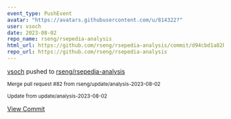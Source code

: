 ```yaml
---
event_type: PushEvent
avatar: "https://avatars.githubusercontent.com/u/814322?"
user: vsoch
date: 2023-08-02
repo_name: rseng/rsepedia-analysis
html_url: https://github.com/rseng/rsepedia-analysis/commit/d94cbd1a82bb30c47be368d108ebff8d1ba5842d
repo_url: https://github.com/rseng/rsepedia-analysis
---
```


<a href='https://github.com/vsoch' target='_blank'>vsoch</a> pushed to <a href='https://github.com/rseng/rsepedia-analysis' target='_blank'>rseng/rsepedia-analysis</a>

<small>Merge pull request #82 from rseng/update/analysis-2023-08-02

Update from update/analysis-2023-08-02</small>

<a href='https://github.com/rseng/rsepedia-analysis/commit/d94cbd1a82bb30c47be368d108ebff8d1ba5842d' target='_blank'>View Commit</a>